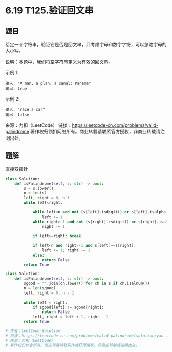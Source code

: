 # 6.19 T125.验证回文串

## 题目
给定一个字符串，验证它是否是回文串，只考虑字母和数字字符，可以忽略字母的大小写。

说明：本题中，我们将空字符串定义为有效的回文串。

示例 1:
```
输入: "A man, a plan, a canal: Panama"
输出: true
```
示例 2:
```
输入: "race a car"
输出: false
```
来源：力扣（LeetCode）
链接：https://leetcode-cn.com/problems/valid-palindrome
著作权归领扣网络所有。商业转载请联系官方授权，非商业转载请注明出处。


## 题解
直接双指针

```python
class Solution:
    def isPalindrome(self, s: str) -> bool:
        s = s.lower()
        n = len(s)
        left, right = 0, n-1
        while left<right:
            
            while left<n and not (s[left].isdigit() or s[left].isalpha()):
                left += 1
            while right>-1 and not (s[right].isdigit() or s[right].isalpha()):
                right -= 1
            
            if left>=right: break
            
            if left<n and right>-1 and s[left]==s[right]:
                left += 1; right -= 1
            else:
                return False
        return True
```

```python
class Solution:
    def isPalindrome(self, s: str) -> bool:
        sgood = "".join(ch.lower() for ch in s if ch.isalnum())
        n = len(sgood)
        left, right = 0, n - 1
        
        while left < right:
            if sgood[left] != sgood[right]:
                return False
            left, right = left + 1, right - 1
        return True

# 作者：LeetCode-Solution
# 链接：https://leetcode-cn.com/problems/valid-palindrome/solution/yan-zheng-hui-wen-chuan-by-leetcode-solution/
# 来源：力扣（LeetCode）
# 著作权归作者所有。商业转载请联系作者获得授权，非商业转载请注明出处。
```

